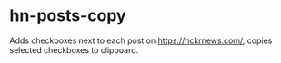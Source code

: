 # hn-posts-copy

Adds checkboxes next to each post on https://hckrnews.com/, copies selected checkboxes to clipboard.